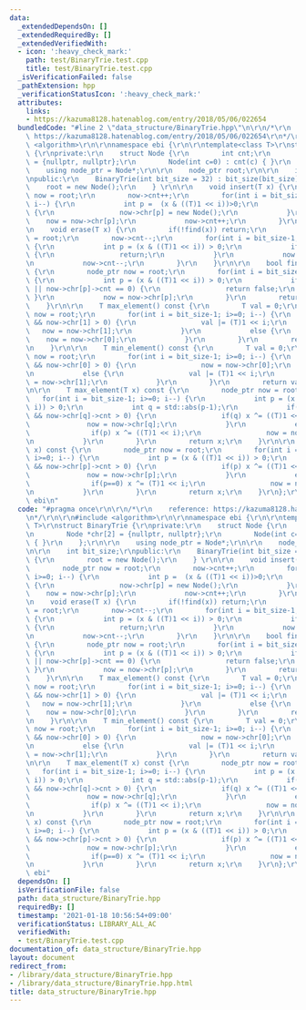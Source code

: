 ```yaml
---
data:
  _extendedDependsOn: []
  _extendedRequiredBy: []
  _extendedVerifiedWith:
  - icon: ':heavy_check_mark:'
    path: test/BinaryTrie.test.cpp
    title: test/BinaryTrie.test.cpp
  _isVerificationFailed: false
  _pathExtension: hpp
  _verificationStatusIcon: ':heavy_check_mark:'
  attributes:
    links:
    - https://kazuma8128.hatenablog.com/entry/2018/05/06/022654
  bundledCode: "#line 2 \"data_structure/BinaryTrie.hpp\"\n\r\n/*\r\n    reference:\
    \ https://kazuma8128.hatenablog.com/entry/2018/05/06/022654\r\n*/\r\n\r\n#include\
    \ <algorithm>\r\n\r\nnamespace ebi {\r\n\r\ntemplate<class T>\r\nstruct BinaryTrie\
    \ {\r\nprivate:\r\n    struct Node {\r\n        int cnt;\r\n        Node *chr[2]\
    \ = {nullptr, nullptr};\r\n        Node(int c=0) : cnt(c) { }\r\n    };\r\n\r\n\
    \    using node_ptr = Node*;\r\n\r\n    node_ptr root;\r\n\r\n    int bit_size;\r\
    \npublic:\r\n    BinaryTrie(int bit_size = 32) : bit_size(bit_size) {\r\n    \
    \    root = new Node();\r\n    } \r\n\r\n    void insert(T x) {\r\n        node_ptr\
    \ now = root;\r\n        now->cnt++;\r\n        for(int i = bit_size-1; i>=0;\
    \ i--) {\r\n            int p =  (x & ((T)1 << i))>0;\r\n            if(!now->chr[p])\
    \ {\r\n                now->chr[p] = new Node();\r\n            }\r\n        \
    \    now = now->chr[p];\r\n            now->cnt++;\r\n        }\r\n    }\r\n\r\
    \n    void erase(T x) {\r\n        if(!find(x)) return;\r\n        node_ptr now\
    \ = root;\r\n        now->cnt--;\r\n        for(int i = bit_size-1; i>=0; i--)\
    \ {\r\n            int p = (x & ((T)1 << i)) > 0;\r\n            if(!now->chr[p])\
    \ {\r\n                return;\r\n            }\r\n            now = now->chr[p];\r\
    \n            now->cnt--;\r\n        }\r\n    }\r\n\r\n    bool find(T x) const\
    \ {\r\n        node_ptr now = root;\r\n        for(int i = bit_size-1; i>=0; i--)\
    \ {\r\n            int p = (x & ((T)1 << i)) > 0;\r\n            if((!now->chr[p])\
    \ || now->chr[p]->cnt == 0) {\r\n                return false;\r\n           \
    \ }\r\n            now = now->chr[p];\r\n        }\r\n        return true;\r\n\
    \    }\r\n\r\n    T max_element() const {\r\n        T val = 0;\r\n        node_ptr\
    \ now = root;\r\n        for(int i = bit_size-1; i>=0; i--) {\r\n            if(now->chr[1]\
    \ && now->chr[1] > 0) {\r\n                val |= (T)1 << i;\r\n             \
    \   now = now->chr[1];\r\n            }\r\n            else {\r\n            \
    \    now = now->chr[0];\r\n            }\r\n        }\r\n        return val;\r\
    \n    }\r\n\r\n    T min_element() const {\r\n        T val = 0;\r\n        node_ptr\
    \ now = root;\r\n        for(int i = bit_size-1; i>=0; i--) {\r\n            if(now->chr[0]\
    \ && now->chr[0] > 0) {\r\n                now = now->chr[0];\r\n            }\r\
    \n            else {\r\n                val |= (T)1 << i;\r\n                now\
    \ = now->chr[1];\r\n            }\r\n        }\r\n        return val;\r\n    }\r\
    \n\r\n    T max_element(T x) const {\r\n        node_ptr now = root;\r\n     \
    \   for(int i = bit_size-1; i>=0; i--) {\r\n            int p = (x & ((T)1 <<\
    \ i)) > 0;\r\n            int q = std::abs(p-1);\r\n            if(now->chr[q]\
    \ && now->chr[q]->cnt > 0) {\r\n                if(q) x ^= ((T)1 << i);\r\n  \
    \              now = now->chr[q];\r\n            }\r\n            else {\r\n \
    \               if(p) x ^= ((T)1 << i);\r\n                now = now->chr[p];\r\
    \n            }\r\n        }\r\n        return x;\r\n    }\r\n\r\n    T min_element(T\
    \ x) const {\r\n        node_ptr now = root;\r\n        for(int i = bit_size-1;\
    \ i>=0; i--) {\r\n            int p = (x & ((T)1 << i)) > 0;\r\n            if(now->chr[p]\
    \ && now->chr[p]->cnt > 0) {\r\n                if(p) x ^= ((T)1 << i);\r\n  \
    \              now = now->chr[p];\r\n            }\r\n            else {\r\n \
    \               if(p==0) x ^= (T)1 << i;\r\n                now = now->chr[std::abs(p-1)];\r\
    \n            }\r\n        }\r\n        return x;\r\n    }\r\n};\r\n\r\n} // namespace\
    \ ebi\n"
  code: "#pragma once\r\n\r\n/*\r\n    reference: https://kazuma8128.hatenablog.com/entry/2018/05/06/022654\r\
    \n*/\r\n\r\n#include <algorithm>\r\n\r\nnamespace ebi {\r\n\r\ntemplate<class\
    \ T>\r\nstruct BinaryTrie {\r\nprivate:\r\n    struct Node {\r\n        int cnt;\r\
    \n        Node *chr[2] = {nullptr, nullptr};\r\n        Node(int c=0) : cnt(c)\
    \ { }\r\n    };\r\n\r\n    using node_ptr = Node*;\r\n\r\n    node_ptr root;\r\
    \n\r\n    int bit_size;\r\npublic:\r\n    BinaryTrie(int bit_size = 32) : bit_size(bit_size)\
    \ {\r\n        root = new Node();\r\n    } \r\n\r\n    void insert(T x) {\r\n\
    \        node_ptr now = root;\r\n        now->cnt++;\r\n        for(int i = bit_size-1;\
    \ i>=0; i--) {\r\n            int p =  (x & ((T)1 << i))>0;\r\n            if(!now->chr[p])\
    \ {\r\n                now->chr[p] = new Node();\r\n            }\r\n        \
    \    now = now->chr[p];\r\n            now->cnt++;\r\n        }\r\n    }\r\n\r\
    \n    void erase(T x) {\r\n        if(!find(x)) return;\r\n        node_ptr now\
    \ = root;\r\n        now->cnt--;\r\n        for(int i = bit_size-1; i>=0; i--)\
    \ {\r\n            int p = (x & ((T)1 << i)) > 0;\r\n            if(!now->chr[p])\
    \ {\r\n                return;\r\n            }\r\n            now = now->chr[p];\r\
    \n            now->cnt--;\r\n        }\r\n    }\r\n\r\n    bool find(T x) const\
    \ {\r\n        node_ptr now = root;\r\n        for(int i = bit_size-1; i>=0; i--)\
    \ {\r\n            int p = (x & ((T)1 << i)) > 0;\r\n            if((!now->chr[p])\
    \ || now->chr[p]->cnt == 0) {\r\n                return false;\r\n           \
    \ }\r\n            now = now->chr[p];\r\n        }\r\n        return true;\r\n\
    \    }\r\n\r\n    T max_element() const {\r\n        T val = 0;\r\n        node_ptr\
    \ now = root;\r\n        for(int i = bit_size-1; i>=0; i--) {\r\n            if(now->chr[1]\
    \ && now->chr[1] > 0) {\r\n                val |= (T)1 << i;\r\n             \
    \   now = now->chr[1];\r\n            }\r\n            else {\r\n            \
    \    now = now->chr[0];\r\n            }\r\n        }\r\n        return val;\r\
    \n    }\r\n\r\n    T min_element() const {\r\n        T val = 0;\r\n        node_ptr\
    \ now = root;\r\n        for(int i = bit_size-1; i>=0; i--) {\r\n            if(now->chr[0]\
    \ && now->chr[0] > 0) {\r\n                now = now->chr[0];\r\n            }\r\
    \n            else {\r\n                val |= (T)1 << i;\r\n                now\
    \ = now->chr[1];\r\n            }\r\n        }\r\n        return val;\r\n    }\r\
    \n\r\n    T max_element(T x) const {\r\n        node_ptr now = root;\r\n     \
    \   for(int i = bit_size-1; i>=0; i--) {\r\n            int p = (x & ((T)1 <<\
    \ i)) > 0;\r\n            int q = std::abs(p-1);\r\n            if(now->chr[q]\
    \ && now->chr[q]->cnt > 0) {\r\n                if(q) x ^= ((T)1 << i);\r\n  \
    \              now = now->chr[q];\r\n            }\r\n            else {\r\n \
    \               if(p) x ^= ((T)1 << i);\r\n                now = now->chr[p];\r\
    \n            }\r\n        }\r\n        return x;\r\n    }\r\n\r\n    T min_element(T\
    \ x) const {\r\n        node_ptr now = root;\r\n        for(int i = bit_size-1;\
    \ i>=0; i--) {\r\n            int p = (x & ((T)1 << i)) > 0;\r\n            if(now->chr[p]\
    \ && now->chr[p]->cnt > 0) {\r\n                if(p) x ^= ((T)1 << i);\r\n  \
    \              now = now->chr[p];\r\n            }\r\n            else {\r\n \
    \               if(p==0) x ^= (T)1 << i;\r\n                now = now->chr[std::abs(p-1)];\r\
    \n            }\r\n        }\r\n        return x;\r\n    }\r\n};\r\n\r\n} // namespace\
    \ ebi"
  dependsOn: []
  isVerificationFile: false
  path: data_structure/BinaryTrie.hpp
  requiredBy: []
  timestamp: '2021-01-18 10:56:54+09:00'
  verificationStatus: LIBRARY_ALL_AC
  verifiedWith:
  - test/BinaryTrie.test.cpp
documentation_of: data_structure/BinaryTrie.hpp
layout: document
redirect_from:
- /library/data_structure/BinaryTrie.hpp
- /library/data_structure/BinaryTrie.hpp.html
title: data_structure/BinaryTrie.hpp
---
```

